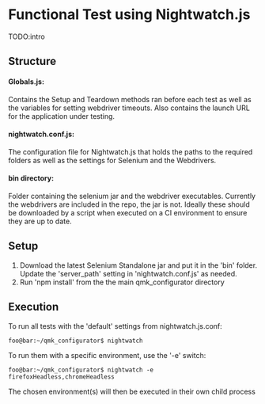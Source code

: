 # Functional Test using Nightwatch.js

TODO:intro

## Structure

#### Globals.js:
Contains the Setup and Teardown methods ran before each test as well as the variables for setting webdriver timeouts. 
Also contains the launch URL for the application under testing.

#### nightwatch.conf.js:
The configuration file for Nightwatch.js that holds the paths to the required folders
as well as the settings for Selenium and the Webdrivers.
 
#### bin directory:
Folder containing the selenium jar and the webdriver executables. Currently the webdrivers are included in the repo, the jar is not.
Ideally these should be downloaded by a script when executed on a CI environment to ensure they are up to date.

## Setup

1. Download the latest Selenium Standalone jar and put it in the 'bin' folder.
Update the 'server_path' setting in 'nightwatch.conf.js' as needed.
2. Run 'npm install'  from the the main qmk_configurator directory

## Execution

To run all tests with the 'default' settings from nightwatch.js.conf:

```console
foo@bar:~/qmk_configurator$ nightwatch
```

To run them with a specific environment, use the '-e' switch:
```console
foo@bar:~/qmk_configurator$ nightwatch -e firefoxHeadless,chromeHeadless
```
The chosen environment(s) will then be executed in their own child process

